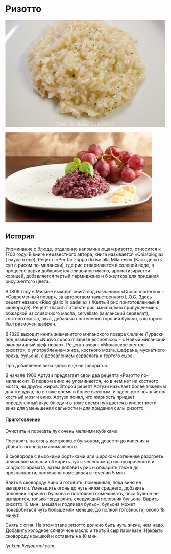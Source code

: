 # Ризотто

![Ризотто](../../pics/c2ea05bd25bb98f94111e63b13eec3cc.jpg)

![Ризотто с красным вином](../../pics/556ab8da720f0f92d173a9b740907467.jpg)

## История

Упоминание о блюде, отдаленно напоминающем ризотто, относится к 1700 году. В книге неизвестного автора, книга называется «Oniatologia» \( наука о еде\). Рецепт: «Per far zuppa di riso alla Milanese» \(Как сделать суп с рисом по-милански\), где рис отваривается в соленой воде, в процессе варки добавляется сливочное масло, ароматизируется корицей, добавляется тертый пармиджано и 6 желтков для придания рису желтого цвета.

В 1809 году в Милане выходит книга под названием «Cuoco moderno» - «Современный повар», за авторством таинственного L.O.G. Здесь рецепт назван: «Riso giallo in padella» \( Желтый рис приготовленный в сковороде\). Рецепт гласит: Готовьте рис, изначально припущенный с обжаркой из сливочного масла, cervellato \(миланский сервелат\), костного мозга, лука, добавляя постепенно горячий бульон, в котором был размочен шафран.

В 1829 выходит книга знаменитого миланского повара Феличе Лураски под названием «Nuovo cuoco milanese economico» - « Новый миланский экономичный шеф-повар». Рецепт назван: «Миланское желтое ризотто», с употреблением жира, костного мозга, шафрана, мускатного ореха, бульона, с добавлением сервелата и тертого сыра.

Про добавление вина здесь еще не говорится.

В начале 1900 Артузи предлагает свои два рецепта «Ризотто по-милански». В первом вино не упоминается, но в нем нет ни костного мозга, ни других жиров. Второй рецепт Артузи называет более тяжелым для желудка, но в тоже время и более вкусным, и здесь уже появляется костный мозг и вино. Артузи понял, что жирность придает определенный вкус блюду и в тоже время нуждается в кислотности вина для уменьшения сальности и для придания силы ризотто.

#### Приготовление

Очистить и порезать лук очень мелкими кубиками.

Поставить на огонь кастрюлю с бульоном, довести до кипения и убавить огонь до минимального.

В сковороде с высокими бортиками или широком сотейнике разогреть оливковое масло и обжарить лук с чесноком до их прозрачности и сладкого аромата, затем добавить рис и обжарить также до прозрачности, постоянно помешивая в течении 5 мин.

Влить в сковороду вино и готовить, помешивая, пока вино не выпарится. Уменьшить огонь до чуть ниже среднего, добавить половник горячего бульона и постоянно помешивать, пока бульон не выпарится, только тогда влить следующий половник бульона. Варить ризотто 10 мин., мешая и подливая бульон, бульона может понадобиться чуть больше или меньше, до полной готовности, около 18 минут.

Снять с огня. На этом этапе ризотто должно быть чуть жиже, чем надо. Добавить холодное сливочное масло и тертый сыр пармезан. Накрыть сковороду крышкой и оставить на 10 мин.

*lyukum.livejournal.com*
